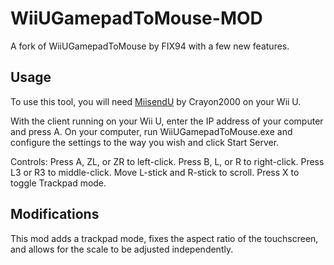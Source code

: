 # WiiUGamepadToMouse-MOD

A fork of WiiUGamepadToMouse by FIX94 with a few new features.

Usage
-----

To use this tool, you will need [MiisendU](http://wiiubrew.org/wiki/UsendMii#Downloads) by Crayon2000 on your Wii U.

With the client running on your Wii U, enter the IP address of your computer and press A. On your computer, run WiiUGamepadToMouse.exe and configure the settings to the way you wish and click Start Server.

Controls: Press A, ZL, or ZR to left-click. Press B, L, or R to right-click. Press L3 or R3 to middle-click. Move L-stick and R-stick to scroll. Press X to toggle Trackpad mode.

Modifications
-------------

This mod adds a trackpad mode, fixes the aspect ratio of the touchscreen, and allows for the scale to be adjusted independently.
